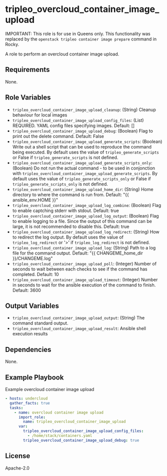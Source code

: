 tripleo_overcloud_container_image_upload
========================================

IMPORTANT: This role is for use in Queens only. This functionality was replaced
by the `openstack tripleo container image prepare` command in Rocky.

A role to perform an overcloud container image upload.

Requirements
------------

None.

Role Variables
--------------

* `tripleo_overcloud_container_image_upload_cleanup`: (String) Cleanup behaviour for local images
* `tripleo_overcloud_container_image_upload_config_files`: (List) REQUIRED. YAML config files specifying images. Default: []
* `tripleo_overcloud_container_image_upload_debug`: (Boolean) Flag to print out the delete command. Default: False
* `tripleo_overcloud_container_image_upload_generate_scripts`: (Boolean) Write out a shell script that can be used to reproduce the command being executed. By default uses the value of `tripleo_generate_scripts` or False if `tripleo_generate_scripts` is not defined.
* `tripleo_overcloud_container_image_upload_generate_scripts_only`: (Boolean) Do not run the actual command - to be used in conjonction with `tripleo_overcloud_container_image_upload_generate_scripts`. By default uses the value of `tripleo_generate_scripts_only` or False if `tripleo_generate_scripts_only` is not defined.
* `tripleo_overcloud_container_image_upload_home_dir`: (String) Home directory to where the command is run from. Default: "{{ ansible_env.HOME }}"
* `tripleo_overcloud_container_image_upload_log_combine`: (Boolean) Flag to enable captching stderr with stdout. Default: true
* `tripleo_overcloud_container_image_upload_log_output`: (Boolean) Flag to enable logging to a file. Since the output of this command can be large, it is not recommended to disable this. Default: true
* `tripleo_overcloud_container_image_upload_log_redirect`: (String) How to redirect the log output. By default uses the value of `tripleo_log_redirect` or '>' if `tripleo_log_redirect` is not defined.
* `tripleo_overcloud_container_image_upload_log`: (String) Path to a log file for the command output. Default: "{{ CHANGEME_home_dir }}/CHANGEME.log"
* `tripleo_overcloud_container_image_upload_poll`: (Integer) Number of seconds to wait between each checks to see if the command has completed. Default: 10
* `tripleo_overcloud_container_image_upload_timeout`: (Integer) Number in seconds to wait for the ansible execution of the command to finish. Default: 3600

Output Variables
----------------

* `tripleo_overcloud_container_image_upload_output`: (String) The command standard output.
* `tripleo_overcloud_container_image_upload_result`: Ansible shell execution results

Dependencies
------------

None.

Example Playbook
----------------

Example overcloud container image upload

```yaml
- hosts: undercloud
  gather_facts: true
  tasks:
    - name: overcloud container image upload
      import_role:
        name: tripleo_overcloud_container_image_upload
      var:
        tripleo_overcloud_container_image_upload_config_files:
          - /home/stack/containers.yaml
        tripleo_overcloud_container_image_upload_debug: true
```

License
-------

Apache-2.0
